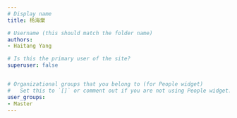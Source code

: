 ```yaml
---
# Display name
title: 杨海棠

# Username (this should match the folder name)
authors:
- Haitang Yang

# Is this the primary user of the site?
superuser: false


# Organizational groups that you belong to (for People widget)
#   Set this to `[]` or comment out if you are not using People widget.
user_groups:
- Master
---
```


